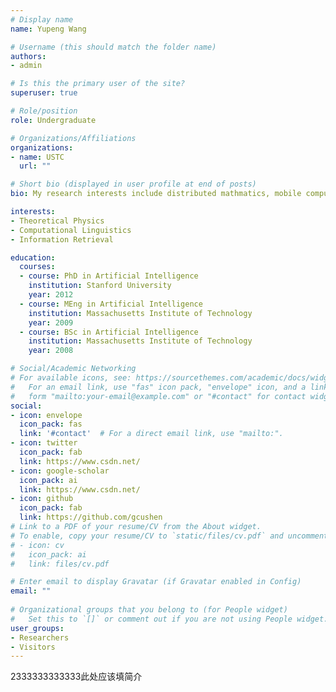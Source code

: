 ```yaml
---
# Display name
name: Yupeng Wang

# Username (this should match the folder name)
authors:
- admin

# Is this the primary user of the site?
superuser: true

# Role/position
role: Undergraduate 

# Organizations/Affiliations
organizations:
- name: USTC
  url: ""

# Short bio (displayed in user profile at end of posts)
bio: My research interests include distributed mathmatics, mobile computing and programmable matter.

interests:
- Theoretical Physics
- Computational Linguistics
- Information Retrieval

education:
  courses:
  - course: PhD in Artificial Intelligence
    institution: Stanford University
    year: 2012
  - course: MEng in Artificial Intelligence
    institution: Massachusetts Institute of Technology
    year: 2009
  - course: BSc in Artificial Intelligence
    institution: Massachusetts Institute of Technology
    year: 2008

# Social/Academic Networking
# For available icons, see: https://sourcethemes.com/academic/docs/widgets/#icons
#   For an email link, use "fas" icon pack, "envelope" icon, and a link in the
#   form "mailto:your-email@example.com" or "#contact" for contact widget.
social:
- icon: envelope
  icon_pack: fas
  link: '#contact'  # For a direct email link, use "mailto:".
- icon: twitter
  icon_pack: fab
  link: https://www.csdn.net/
- icon: google-scholar
  icon_pack: ai
  link: https://www.csdn.net/
- icon: github
  icon_pack: fab
  link: https://github.com/gcushen
# Link to a PDF of your resume/CV from the About widget.
# To enable, copy your resume/CV to `static/files/cv.pdf` and uncomment the lines below.  
# - icon: cv
#   icon_pack: ai
#   link: files/cv.pdf

# Enter email to display Gravatar (if Gravatar enabled in Config)
email: ""
  
# Organizational groups that you belong to (for People widget)
#   Set this to `[]` or comment out if you are not using People widget.  
user_groups:
- Researchers
- Visitors
---
```


2333333333333此处应该填简介
